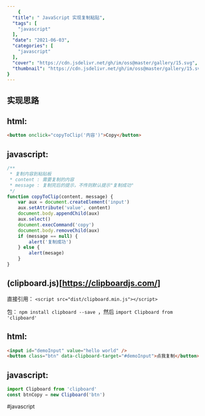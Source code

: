 ```yaml
---
    {
  "title": " JavaScript 实现复制粘贴",
  "tags": [
    "javascript"
  ],
  "date": "2021-06-03",
  "categories": [
    "javascript"
  ],
  "cover": "https://cdn.jsdelivr.net/gh/im/oss@master/gallery/15.svg",
  "thumbnail": "https://cdn.jsdelivr.net/gh/im/oss@master/gallery/15.svg"
}
---
```

    
## 实现思路

## html:

```html
<button onclick="copyToClip('内容')">Copy</button>
```

## javascript:

```javascript
/**
 * 复制内容到粘贴板
 * content : 需要复制的内容
 * message : 复制完后的提示，不传则默认提示"复制成功"
 */
function copyToClip(content, message) {
    var aux = document.createElement('input')
    aux.setAttribute('value', content)
    document.body.appendChild(aux)
    aux.select()
    document.execCommand('copy')
    document.body.removeChild(aux)
    if (message == null) {
        alert('复制成功')
    } else {
        alert(mesage)
    }
}
```

<!--more-->
## (clipboard.js)[https://clipboardjs.com/]

直接引用： `<script src="dist/clipboard.min.js"></script>`

包： `npm install clipboard --save `，然后 `import Clipboard from 'clipboard'`

## html:

```html
<input id="demoInput" value="hello world" />
<button class="btn" data-clipboard-target="#demoInput">点我复制</button>
```

## javascript:

```javascript
import Clipboard from 'clipboard'
const btnCopy = new Clipboard('btn')
```

#javascript